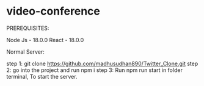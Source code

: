 # video-conference
PREREQUISITES:

Node Js - 18.0.0 React - 18.0.0

Normal Server:

step 1: git clone https://github.com/madhusudhan890/Twitter_Clone.git
step 2: go into the project and run npm i 
step 3: Run npm run start in folder terminal, To start the server.

